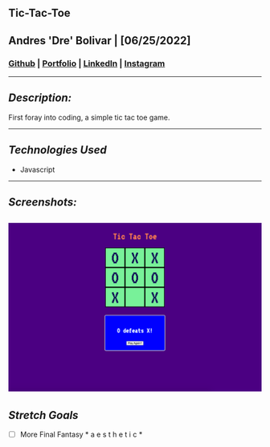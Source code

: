 
## **Tic-Tac-Toe**
## Andres 'Dre' Bolivar | [06/25/2022]
### [Github](http://www.github.com/drebolivar) | [Portfolio](http://drebolivar.github.io/portfolio) | [LinkedIn](http://www.linkedin.com/in/drebolivar) | [Instagram](http://www.instagram.com/dredose) 

---
## **_Description:_**

First foray into coding, a simple tic tac toe game.

---

## **_Technologies Used_**

- Javascript
---

## **_Screenshots:_**
![Screenshot](assets/TTT2.png)
---

## **_Stretch Goals_**

- [ ] More Final Fantasy * a e s t h e t i c *
